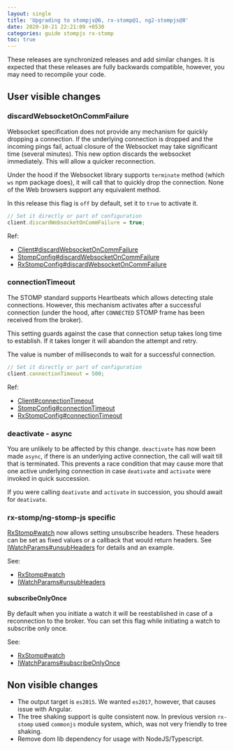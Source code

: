 ```yaml
---
layout: single
title: 'Upgrading to stompjs@6, rx-stomp@1, ng2-stompjs@8'
date: 2020-10-21 22:21:09 +0530
categories: guide stompjs rx-stomp
toc: true
---
```


These releases are synchronized releases and add similar changes.
It is expected that these releases are fully backwards compatible,
however, you may need to recompile your code.

## User visible changes

### discardWebsocketOnCommFailure

Websocket specification does not provide any mechanism for quickly
dropping a connection.
If the underlying connection is dropped and the incoming pings fail,
actual closure of the Websocket may take significant time (several minutes).
This new option discards the websocket immediately.
This will allow a quicker reconnection.

Under the hood if the Websocket library supports `terminate` method
(which `ws` npm package does), it will call that to quickly drop
the connection.
None of the Web browsers support any equivalent method.

In this release this flag is `off` by default, set it to `true`
to activate it.

```typescript
// Set it directly or part of configuration
client.discardWebsocketOnCommFailure = true;
```

Ref:

- [Client#discardWebsocketOnCommFailure](https://stomp-js.github.io/api-docs/latest/classes/Client.html#discardWebsocketOnCommFailure)
- [StompConfig#discardWebsocketOnCommFailure](https://stomp-js.github.io/api-docs/latest/classes/StompConfig.html#discardWebsocketOnCommFailure)
- [RxStompConfig#discardWebsocketOnCommFailure](https://stomp-js.github.io/api-docs/latest/classes/RxStompConfig.html#discardWebsocketOnCommFailure)

### connectionTimeout

The STOMP standard supports Heartbeats which allows detecting stale connections.
However, this mechanism activates after a successful connection (under the hood,
after `CONNECTED` STOMP frame has been received from the broker).

This setting guards against the case that connection setup takes long time to
establish. If it takes longer it will abandon the attempt and retry.

The value is number of milliseconds to wait for a successful connection.

```typescript
// Set it directly or part of configuration
client.connectionTimeout = 500;
```

Ref:

- [Client#connectionTimeout](https://stomp-js.github.io/api-docs/latest/classes/Client.html#connectionTimeout)
- [StompConfig#connectionTimeout](https://stomp-js.github.io/api-docs/latest/classes/StompConfig.html#connectionTimeout)
- [RxStompConfig#connectionTimeout](https://stomp-js.github.io/api-docs/latest/classes/RxStompConfig.html#connectionTimeout)

### deactivate - async

You are unlikely to be affected by this change.
`deactivate` has now been made `async`, if there is an underlying
active connection, the call will wait till that is terminated.
This prevents a race condition that may cause more that one
active underlying connection in case `deativate` and `activate` were
invoked in quick succession.

If you were calling `deativate` and `activate` in succession,
you should await for `deativate`.

### rx-stomp/ng-stomp-js specific

[RxStomp#watch] now allows setting unsubscribe headers.
These headers can be set as fixed values or a callback that would return headers.
See [IWatchParams#unsubHeaders] for details and an example.

See:

- [RxStomp#watch]
- [IWatchParams#unsubHeaders]

#### subscribeOnlyOnce

By default when you initiate a watch it will be reestablished in case of
a reconnection to the broker.
You can set this flag while initiating a watch to subscribe only once.

See:

- [RxStomp#watch]
- [IWatchParams#subscribeOnlyOnce]

## Non visible changes

- The output target is `es2015`. We wanted `es2017`, however,
  that causes issue with Angular.
- The tree shaking support is quite consistent now.
  In previous version `rx-stomp` used `commonjs` module system,
  which, was not very friendly to tree shaking.
- Remove dom lib dependency for usage with NodeJS/Typescript.

[rxstomp#watch]: https://stomp-js.github.io/api-docs/latest/classes/RxStomp.html#watch
[iwatchparams#unsubheaders]: https://stomp-js.github.io/api-docs/latest/interfaces/IWatchParams.html#unsubHeaders
[iwatchparams#subscribeonlyonce]: https://stomp-js.github.io/api-docs/latest/interfaces/IWatchParams.html#subscribeOnlyOnce
